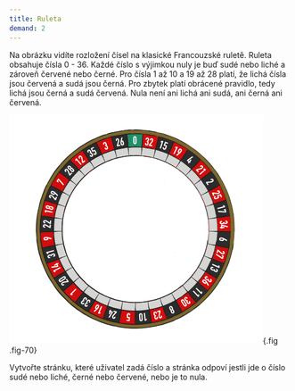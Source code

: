 ```yaml
---
title: Ruleta
demand: 2
---
```


Na obrázku vidíte rozložení čísel na klasické Francouzské ruletě. Ruleta obsahuje čísla 0 - 36. Každé číslo s výjimkou nuly je buď sudé nebo liché a zároveň červené nebo černé. Pro čísla 1 až 10 a 19 až 28 platí, že lichá čísla jsou červená a sudá jsou černá. Pro zbytek platí obrácené pravidlo, tedy lichá jsou černá a sudá červená. Nula není ani lichá ani sudá, ani černá ani červená.

![Ruleta](assets/roulette.png){.fig .fig-70}

Vytvořte stránku, které uživatel zadá číslo a stránka odpoví jestli jde o číslo sudé nebo liché, černé nebo červené, nebo je to nula.
